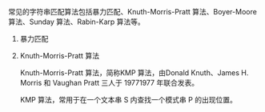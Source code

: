 常见的字符串匹配算法包括暴力匹配、Knuth-Morris-Pratt 算法、Boyer-Moore 算法、Sunday 算法、Rabin-Karp 算法等。



1. 暴力匹配

2. Knuth-Morris-Pratt 算法

   Knuth-Morris-Pratt 算法，简称KMP 算法，由Donald Knuth、James H. Morris 和 Vaughan Pratt 三人于 19771977 年联合发表。

   KMP 算法，常用于在一个文本串 S 内查找一个模式串 P 的出现位置。

   



